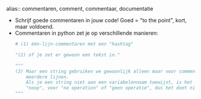 alias:: commentaren, comment, commentaar, documentatie

- Schrijf goede commentaren in jouw code! Goed = "to the point", kort, maar voldoend.
- Commentaren in python zet je op verschillende manieren:
  ```python
  # (1) één-lijn-commentaren met een "hashtag"
  
  "(2) of je zet er gewoon een tekst in."
  
  """
  (3) Maar een string gebruiken we gewoonlijk alleen maar voor commentaren over
      meerdere lijnen.
      Als je een string niet aan een variabelennaam toewijst, is het een 
      "noop", voor "no operation" of "geen operatie", dus het doet niets.
  """
  ```
